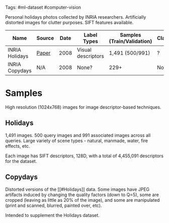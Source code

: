 Tags: #ml-dataset #computer-vision 

Personal holidays photos collected by INRIA researchers.  Artificially distorted images for clutter purposes.  SIFT features available.

| Name |Source | Date | Label Types | Samples (Train/Validation) | Classes | Commercial Use? |
| --- | --- | --- | --- | --- | --- | --- |
| INRIA Holidays | [Paper](https://hal.inria.fr/inria-00548651/document/) | 2008 | Visual descriptors | 1,491 (500/991) | ? | ? |
| INRIA Copydays | N/A | 2008 | None? | 229+ | None | ? |

# Samples
High resolution (1024x768) images for image descriptor-based techniques.

## Holidays
1,491 images.  500 query images and 991 associated images across all queries.  Large variety of scene types - natural, manmade, water, fire effects, etc.

Each image has SIFT descriptors, 128D, with a total of 4,455,091 descriptors for the dataset.

## Copydays

Distorted versions of the [[#Holidays]] data.  Some images have JPEG artifacts induced by changing the quality factors (down to Q=5), some are cropped (leaving as little as 20% of the image), and some are manipulated (print and scanned, blurred, painted over, etc).

Intended to supplement the Holidays dataset.